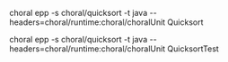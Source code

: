 choral epp -s choral/quicksort -t java --headers=choral/runtime:choral/choralUnit Quicksort

choral epp -s choral/quicksort -t java --headers=choral/runtime:choral/choralUnit QuicksortTest